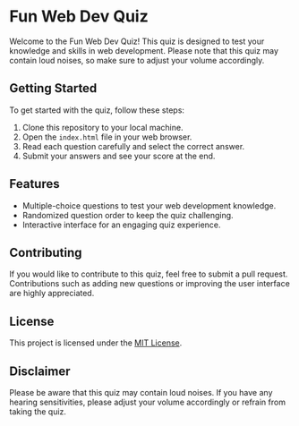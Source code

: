 # Fun Web Dev Quiz

Welcome to the Fun Web Dev Quiz! This quiz is designed to test your knowledge and skills in web development. Please note that this quiz may contain loud noises, so make sure to adjust your volume accordingly.

## Getting Started

To get started with the quiz, follow these steps:

1. Clone this repository to your local machine.
2. Open the `index.html` file in your web browser.
3. Read each question carefully and select the correct answer.
4. Submit your answers and see your score at the end.

## Features

- Multiple-choice questions to test your web development knowledge.
- Randomized question order to keep the quiz challenging.
- Interactive interface for an engaging quiz experience.

## Contributing

If you would like to contribute to this quiz, feel free to submit a pull request. Contributions such as adding new questions or improving the user interface are highly appreciated.

## License

This project is licensed under the [MIT License](LICENSE).

## Disclaimer

Please be aware that this quiz may contain loud noises. If you have any hearing sensitivities, please adjust your volume accordingly or refrain from taking the quiz.
